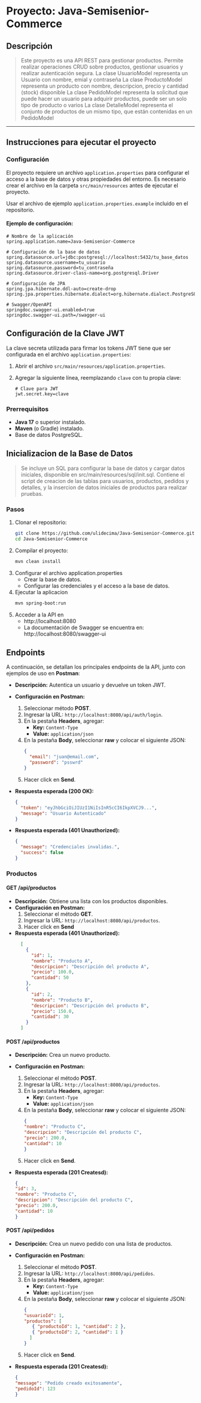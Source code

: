 # Proyecto: Java-Semisenior-Commerce

## Descripción

> Este proyecto es una API REST para gestionar productos. Permite realizar operaciones CRUD sobre productos, gestionar usuarios y realizar autenticación segura.
> La clase UsuarioModel representa un Usuario con nombre, emial y contraseña
> La clase ProductoModel representa un producto con nombre, descripcion, precio y cantidad (stock) disponible
> La clase PedidoModel representa la solicitud que puede hacer un usuario para adquirir productos, puede ser un solo tipo de producto o varios
> La clase DetalleModel representa el conjunto de productos de un mismo tipo, que están contenidas en un PedidoModel
---

## Instrucciones para ejecutar el proyecto

### Configuración

El proyecto requiere un archivo `application.properties` para configurar el acceso a la base de datos y otras propiedades del entorno. Es necesario crear el archivo en la carpeta `src/main/resources` antes de ejecutar el proyecto.

Usar el archivo de ejemplo `application.properties.example` incluido en el repositorio.

#### Ejemplo de configuración:
```properties
# Nombre de la aplicación
spring.application.name=Java-Semisenior-Commerce

# Configuración de la base de datos
spring.datasource.url=jdbc:postgresql://localhost:5432/tu_base_datos
spring.datasource.username=tu_usuario
spring.datasource.password=tu_contraseña
spring.datasource.driver-class-name=org.postgresql.Driver

# Configuración de JPA
spring.jpa.hibernate.ddl-auto=create-drop
spring.jpa.properties.hibernate.dialect=org.hibernate.dialect.PostgreSQLDialect

# Swagger/OpenAPI
springdoc.swagger-ui.enabled=true
springdoc.swagger-ui.path=/swagger-ui
```

## Configuración de la Clave JWT

La clave secreta utilizada para firmar los tokens JWT tiene que ser configurada en el archivo `application.properties`:

1. Abrir el archivo `src/main/resources/application.properties`.
2. Agregar la siguiente línea, reemplazando `clave` con tu propia clave:

   ```properties
   # Clave para JWT
   jwt.secret.key=clave
    ```

### Prerrequisitos
- **Java 17** o superior instalado.
- **Maven** (o Gradle) instalado.
- Base de datos PostgreSQL.

## Inicializacion de la Base de Datos
> Se incluye un SQL para configurar la base de datos y cargar datos iniciales, disponible en src/main/resources/sql/init.sql. Contiene el script de creacion de las tablas para usuarios, productos, pedidos y detalles, y la insercion de datos iniciales de productos para realizar pruebas.

### Pasos
1. Clonar el repositorio:
   ```bash
   git clone https://github.com/ulidecima/Java-Semisenior-Commerce.git
   cd Java-Semisenior-Commerce
   ```
2. Compilar el proyecto:
    ```bash
   mvn clean install
   ```
3. Configurar el archivo application.properties
   + Crear la base de datos.
   + Configurar las credenciales y el acceso a la base de datos.
4. Ejecutar la aplicacion
    ```bash
   mvn spring-boot:run
   ```
5. Acceder a la API en
    + http://localhost:8080
    + La documentación de Swagger se encuentra en: http://localhost:8080/swagger-ui

## Endpoints

A continuación, se detallan los principales endpoints de la API, junto con ejemplos de uso en **Postman**:

- **Descripción:** Autentica un usuario y devuelve un token JWT.
- **Configuración en Postman:**
    1. Seleccionar método **POST**.
    2. Ingresar la URL: `http://localhost:8080/api/auth/login`.
    3. En la pestaña **Headers**, agregar:
        - **Key:** `Content-Type`
        - **Value:** `application/json`
    4. En la pestaña **Body**, seleccionar **raw** y colocar el siguiente JSON:
       ```json
       {
         "email": "juan@email.com",
         "password": "psswrd"
       }
       ```
    5. Hacer click en **Send**.

- **Respuesta esperada (200 OK):**
  ```json
  {
    "token": "eyJhbGciOiJIUzI1NiIsInR5cCI6IkpXVCJ9...",
    "message": "Usuario Autenticado"
  }
  ```
- **Respuesta esperada (401 Unauthorized):**
  ```json
  {
    "message": "Credenciales invalidas.",
    "success": false
  }
    ```

### **Productos**
#### **GET /api/productos**
- **Descripción:** Obtiene una lista con los productos disponibles.
- **Configuración en Postman:**
    1. Seleccionar el método **GET**.
    2. Ingresar la URL: `http://localhost:8080/api/productos`.
    3. Hacer click en **Send**
- **Respuesta esperada (401 Unauthorized):**
  ```json
    [
      {
        "id": 1,
        "nombre": "Producto A",
        "descripcion": "Descripción del producto A",
        "precio": 100.0,
        "cantidad": 50
      },
      {
        "id": 2,
        "nombre": "Producto B",
        "descripcion": "Descripción del producto B",
        "precio": 150.0,
        "cantidad": 30
      }
    ]
    ```

#### **POST /api/productos**
- **Descripción:** Crea un nuevo producto.
- **Configuración en Postman:**
    1. Seleccionar el método **POST**.
    2. Ingresar la URL: `http://localhost:8080/api/productos`.
    3. En la pestaña **Headers**, agregar:
        - **Key:** `Content-Type`
        - **Value:** `application/json`
    4. En la pestaña **Body**, seleccionar **raw** y colocar el siguiente JSON:
       ```json 
       {
       "nombre": "Producto C",
       "descripcion": "Descripción del producto C",
       "precio": 200.0,
       "cantidad": 10
       }
       ```
    5. Hacer click en **Send**.

- **Respuesta esperada (201 Createsd):**
  ```json
  {
  "id": 3,
  "nombre": "Producto C",
  "descripcion": "Descripción del producto C",
  "precio": 200.0,
  "cantidad": 10
  }
  ```

#### **POST /api/pedidos**
- **Descripción:** Crea un nuevo pedido con una lista de productos.
- **Configuración en Postman:**
    1. Seleccionar el método **POST**.
    2. Ingresar la URL: `http://localhost:8080/api/pedidos`.
    3. En la pestaña **Headers**, agregar:
        - **Key:** `Content-Type`
        - **Value:** `application/json`
    4. En la pestaña **Body**, seleccionar **raw** y colocar el siguiente JSON:
       ```json
       {
       "usuarioId": 1,
       "productos": [
          { "productoId": 1, "cantidad": 2 },
          { "productoId": 2, "cantidad": 1 }
         ]
       }
       ```
    5. Hacer click en **Send**.

- **Respuesta esperada (201 Createsd):**
  ```json
  {
  "message": "Pedido creado exitosamente",
  "pedidoId": 123
  }

  ```